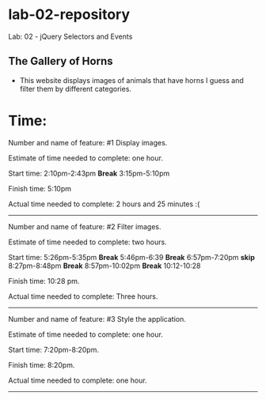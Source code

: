 # lab-02-repository
Lab: 02 - jQuery Selectors and Events

## The Gallery of Horns
 - This website displays images of animals that have horns I guess and filter them by different categories.


# Time: 

Number and name of feature: #1 Display images.

Estimate of time needed to complete: one hour.

Start time: 2:10pm-2:43pm **Break** 3:15pm-5:10pm

Finish time: 5:10pm

Actual time needed to complete:  2 hours and 25 minutes :(

---------------------------------------------------------------------------------------------------

Number and name of feature: #2 Filter images.

Estimate of time needed to complete: two hours.

Start time: 5:26pm-5:35pm **Break** 5:46pm-6:39 **Break** 6:57pm-7:20pm **skip** 8:27pm-8:48pm **Break** 8:57pm-10:02pm **Break** 10:12-10:28

Finish time: 10:28 pm.

Actual time needed to complete: Three hours.

---------------------------------------------------------------------------------------------------

Number and name of feature: #3 Style the application.

Estimate of time needed to complete: one hour.

Start time: 7:20pm-8:20pm.

Finish time: 8:20pm.

Actual time needed to complete: one hour.

---------------------------------------------------------------------------------------------------
